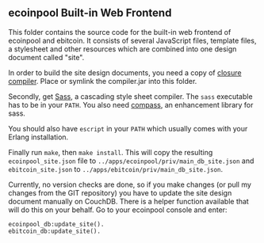 
## ecoinpool Built-in Web Frontend ##

This folder contains the source code for the built-in web frontend of ecoinpool
and ebitcoin. It consists of several JavaScript files, template files, a
stylesheet and other resources which are combined into one design document
called "site".

In order to build the site design documents, you need a copy of
[closure compiler](http://code.google.com/intl/de-DE/closure/compiler/). Place
or symlink the compiler.jar into this folder.

Secondly, get [Sass](http://sass-lang.com/), a cascading style sheet compiler.
The `sass` executable has to be in your `PATH`. You also need
[compass](http://compass-style.org/), an enhancement library for sass.

You should also have `escript` in your `PATH` which usually comes with your
Erlang installation.

Finally run `make`, then `make install`. This will copy the resulting
`ecoinpool_site.json` file to `../apps/ecoinpool/priv/main_db_site.json` and
`ebitcoin_site.json` to `../apps/ebitcoin/priv/main_db_site.json`.

Currently, no version checks are done, so if you make changes (or pull my
changes from the GIT repository) you have to update the site design document
manually on CouchDB. There is a helper function available that will do this on
your behalf. Go to your ecoinpool console and enter:

    ecoinpool_db:update_site().
    ebitcoin_db:update_site().
